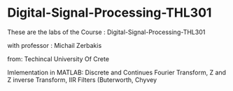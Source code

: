 # Digital-Signal-Processing-THL301
These are the labs of the Course : Digital-Signal-Processing-THL301

with professor : Michail Zerbakis

from: Techincal University Of Crete

Imlementation in MATLAB: Discrete and Continues Fourier Transform, Z and Z inverse Transform, IIR Filters (Buterworth, Chyvey
